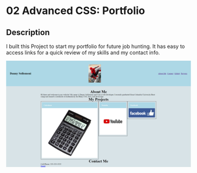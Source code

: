 # 02 Advanced CSS: Portfolio

## Description
I built this Project to start my portfolio for future job hunting. It has easy to access links for a quick review of my skills and my contact info.

![desktop preview](./Assets/Images/preview.png)